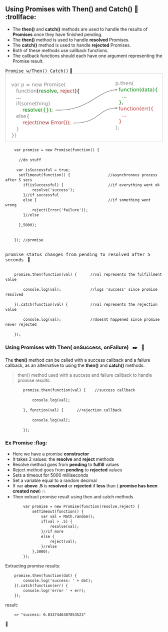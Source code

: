 
## Using Promises with Then() and Catch() :cactus: &nbsp; :trollface:
- The __then()__ and __catch()__ methods are used to handle the results of __Promises__ once they have finished pending.
- The __then()__ method is used to handle __resolved__ Promises.
- The __catch()__ method is used to handle __rejected__ Promises.
- Both of these methods use callback functions.
- The callback functions should each have one argument representing the Promise result.

<kbd>Promise w/Then()_Catch()</kbd>     :mushroom:       
![](/images/Promise.png)


```
    var promise = new Promise(function() {
      
      //do stuff
     
     var isSuccessful = true;
      setTimeout(function() {                 //asynchronous process after 5 secs
        if(isSuccessful) {                    //if everything went ok
            resolve('success');
        }//if successful
        else {                                //if something went wrong
            reject(Error('failure'));
        }//else
      
      },5000);
    
    
    }); //promise
    
```


<kbd>promise status changes from pending to resolved after 5 seconds</kbd> &nbsp; :calling:
```
    
    promise.then(function(val) {      //val represents the fulfillment value
        
        console.log(val);             //logs 'success' since promise resolved
        
    }).catch(function(val) {          //val represents the rejection value
    
        console.log(val);             //doesnt happened since promise never rejected
    
    });

```

### Using Promises with Then( onSuccess, onFailure) &nbsp;  :black_nib:  &nbsp; :honey_pot:
The __then()__ method can be called with a success callback and a failure callback, as an alternative to using the __then()__ and __catch()__ methods.

> then() method used with a success and failure callback to handle promise results:

```
        promise.then(function(val) {    //success callback
        
            console.log(val);
        
        }, function(val) {      //rejection callback
        
            console.log(val);
        
        });
```

### Ex Promise :flag:
- Here we have a promise __constructor__
- It takes 2 values: the __resolve__ and __reject__ methods
- Resolve method goes from __pending__ to __fulfill__ values
- Reject method goes from __pending__ to __rejected__ values
- Sets a timeout for 5000 milliseconds
- Set a variable equal to a random decimal
- If var __above .5__ is __resolved__ or __rejected__ if __less__ than ( __promise has been created now__)  :boom:
- Then extract promise result using then and catch methods



```     
        var promise = new Promise(function(resolve,reject) {
            setTimeout(function() {
                var val = Math.random();
                if(val > .5) {
                    resolve(val);
                }//if more
                else {
                    reject(val);
                }//else
            },5000);
        });
```
Extracting promise results:

```
    promise.then(function(dat) {
        console.log('success: ' + dat);
    }).catch(function(err) {
        console.log('error ' + err);
    });

```
result:

```
    => "success: 0.8337446307053523"
```








:100:









